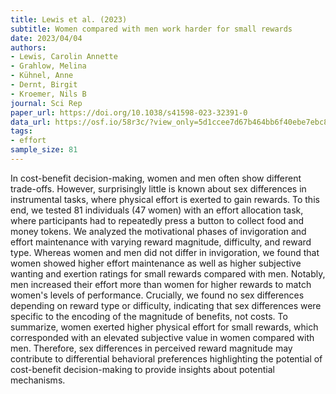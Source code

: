 ```yaml
---
title: Lewis et al. (2023)
subtitle: Women compared with men work harder for small rewards
date: 2023/04/04
authors:
- Lewis, Carolin Annette
- Grahlow, Melina
- Kühnel, Anne
- Dernt, Birgit
- Kroemer, Nils B
journal: Sci Rep
paper_url: https://doi.org/10.1038/s41598-023-32391-0
data_url: https://osf.io/58r3c/?view_only=5d1ccee7d67b464bb6f40ebe7ebc844b
tags:
- effort
sample_size: 81
---
```


In cost-benefit decision-making, women and men often show different trade-offs. However, surprisingly little is known about sex differences in instrumental tasks, where physical effort is exerted to gain rewards. To this end, we tested 81 individuals (47 women) with an effort allocation task, where participants had to repeatedly press a button to collect food and money tokens. We analyzed the motivational phases of invigoration and effort maintenance with varying reward magnitude, difficulty, and reward type. Whereas women and men did not differ in invigoration, we found that women showed higher effort maintenance as well as higher subjective wanting and exertion ratings for small rewards compared with men. Notably, men increased their effort more than women for higher rewards to match women's levels of performance. Crucially, we found no sex differences depending on reward type or difficulty, indicating that sex differences were specific to the encoding of the magnitude of benefits, not costs. To summarize, women exerted higher physical effort for small rewards, which corresponded with an elevated subjective value in women compared with men. Therefore, sex differences in perceived reward magnitude may contribute to differential behavioral preferences highlighting the potential of cost-benefit decision-making to provide insights about potential mechanisms.

